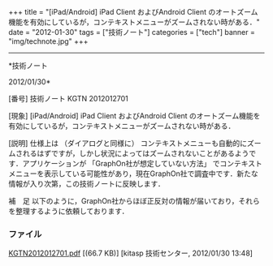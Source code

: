 ﻿+++
title = "[iPad/Android] iPad Client およびAndroid Client のオートズーム機能を有効にしているが，コンテキストメニューがズームされない時がある．"
date = "2012-01-30"
tags = ["技術ノート"]
categories = ["tech"]
banner = "img/technote.jpg"
+++

-----------------------------------------------------------------------------------------------------------------------------

*技術ノート

2012/01/30*


[番号]
技術ノート KGTN 2012012701

[現象]
[iPad/Android] iPad Client およびAndroid Client
のオートズーム機能を有効にしているが，コンテキストメニューがズームされない時がある．

[説明]
仕様上は （ダイアログと同様に）
コンテキストメニューも自動的にズームされるはずですが，しかし状況によってはズームされないことがあるようです．アプリケーションが
「GraphOn社が想定していない方法」
でコンテキストメニューを表示している可能性があり，現在GraphOn社で調査中です．新たな情報が入り次第，この技術ノートに反映します．

補　足
以下のように，GraphOn社からほぼ正反対の情報が届いており，それらを整理するように依頼しております．


### ファイル

 
 


[KGTN2012012701.pdf](http://techreport.kitasp.net/attachments/download/813/KGTN2012012701.pdf)
 [(66.7 KB)] [kitasp 技術センター, 2012/01/30
13:48]


 


 

